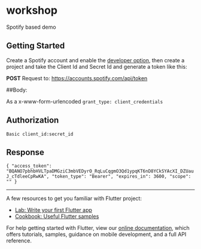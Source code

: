 # workshop

Spotify based demo

## Getting Started

Create a Spotify account and enable the [developer option](https://developer.spotify.com), then create a project and take the Client Id and Secret Id and generate a token like this:

**POST** Request to: https://accounts.spotify.com/api/token

##Body: 

As a x-www-form-urlencoded 
`grant_type: client_credentials`

## Authorization
`Basic client_id:secret_id`

## Response

`{
    "access_token": "BQANO7pbhbHVLTpaDMGziC3mbVEDyrO_RqLuCqgmO3Qd1ypqKT6nD8YCkSYAcXI_DZUauJ_cTdleeCpRwKA",
    "token_type": "Bearer",
    "expires_in": 3600,
    "scope": ""
}`

--------------------------
A few resources to get you familiar with Flutter project:

- [Lab: Write your first Flutter app](https://flutter.dev/docs/get-started/codelab)
- [Cookbook: Useful Flutter samples](https://flutter.dev/docs/cookbook)

For help getting started with Flutter, view our
[online documentation](https://flutter.dev/docs), which offers tutorials,
samples, guidance on mobile development, and a full API reference.
